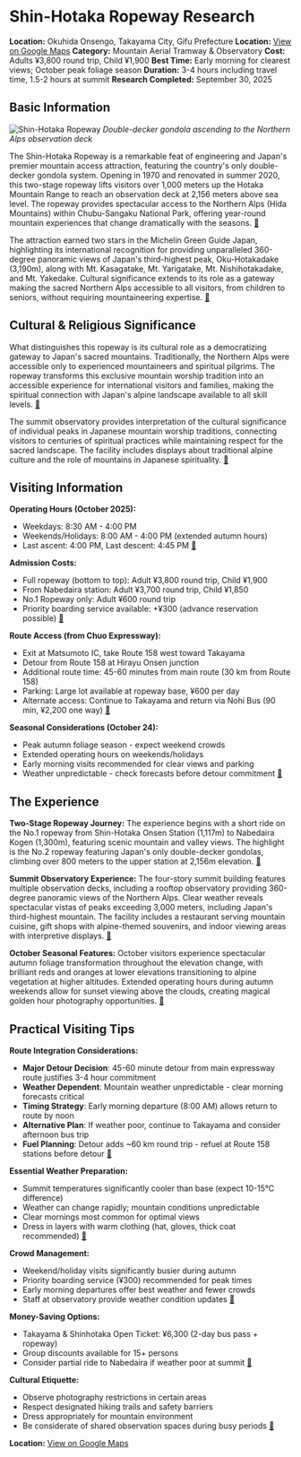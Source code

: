# Shin-Hotaka Ropeway Research

**Location:** Okuhida Onsengo, Takayama City, Gifu Prefecture
**Location:** [View on Google Maps](https://maps.google.com/maps?q=36.1845001,137.557011)
**Category:** Mountain Aerial Tramway & Observatory
**Cost:** Adults ¥3,800 round trip, Child ¥1,900
**Best Time:** Early morning for clearest views; October peak foliage season
**Duration:** 3-4 hours including travel time, 1.5-2 hours at summit
**Research Completed:** September 30, 2025

## Basic Information

![Shin-Hotaka Ropeway](https://upload.wikimedia.org/wikipedia/commons/4/4d/Shinhotaka_Ropeway_%282018-06-22%29.jpg)
*Double-decker gondola ascending to the Northern Alps observation deck*

The Shin-Hotaka Ropeway is a remarkable feat of engineering and Japan's premier mountain access attraction, featuring the country's only double-decker gondola system. Opening in 1970 and renovated in summer 2020, this two-stage ropeway lifts visitors over 1,000 meters up the Hotaka Mountain Range to reach an observation deck at 2,156 meters above sea level. The ropeway provides spectacular access to the Northern Alps (Hida Mountains) within Chubu-Sangaku National Park, offering year-round mountain experiences that change dramatically with the seasons. [🔗](https://shinhotaka-ropeway.jp/en/)

The attraction earned two stars in the Michelin Green Guide Japan, highlighting its international recognition for providing unparalleled 360-degree panoramic views of Japan's third-highest peak, Oku-Hotakadake (3,190m), along with Mt. Kasagatake, Mt. Yarigatake, Mt. Nishihotakadake, and Mt. Yakedake. Cultural significance extends to its role as a gateway making the sacred Northern Alps accessible to all visitors, from children to seniors, without requiring mountaineering expertise. [🔗](https://www.japan.travel/national-parks/parks/chubusangaku/see-and-do/shinhotaka-ropeway/)

## Cultural & Religious Significance

What distinguishes this ropeway is its cultural role as a democratizing gateway to Japan's sacred mountains. Traditionally, the Northern Alps were accessible only to experienced mountaineers and spiritual pilgrims. The ropeway transforms this exclusive mountain worship tradition into an accessible experience for international visitors and families, making the spiritual connection with Japan's alpine landscape available to all skill levels. [🔗](https://visitgifu.com/see-do/shinhotaka-ropeway/)

The summit observatory provides interpretation of the cultural significance of individual peaks in Japanese mountain worship traditions, connecting visitors to centuries of spiritual practices while maintaining respect for the sacred landscape. The facility includes displays about traditional alpine culture and the role of mountains in Japanese spirituality. [🔗](https://centrip-japan.com/article/1659.html)

## Visiting Information

**Operating Hours (October 2025):**
- Weekdays: 8:30 AM - 4:00 PM
- Weekends/Holidays: 8:00 AM - 4:00 PM (extended autumn hours)
- Last ascent: 4:00 PM, Last descent: 4:45 PM [🔗](https://shinhotaka-ropeway.jp/en/)

**Admission Costs:**
- Full ropeway (bottom to top): Adult ¥3,800 round trip, Child ¥1,900
- From Nabedaira station: Adult ¥3,700 round trip, Child ¥1,850
- No.1 Ropeway only: Adult ¥600 round trip
- Priority boarding service available: +¥300 (advance reservation possible) [🔗](https://shinhotaka-ropeway.jp/en/)

**Route Access (from Chuo Expressway):**
- Exit at Matsumoto IC, take Route 158 west toward Takayama
- Detour from Route 158 at Hirayu Onsen junction
- Additional route time: 45-60 minutes from main route (30 km from Route 158)
- Parking: Large lot available at ropeway base, ¥600 per day
- Alternate access: Continue to Takayama and return via Nohi Bus (90 min, ¥2,200 one way) [🔗](https://www.japan-guide.com/e/e5943.html)

**Seasonal Considerations (October 24):**
- Peak autumn foliage season - expect weekend crowds
- Extended operating hours on weekends/holidays
- Early morning visits recommended for clear views and parking
- Weather unpredictable - check forecasts before detour commitment [🔗](https://shinhotaka-ropeway.jp/en/)

## The Experience

**Two-Stage Ropeway Journey:**
The experience begins with a short ride on the No.1 ropeway from Shin-Hotaka Onsen Station (1,117m) to Nabedaira Kogen (1,300m), featuring scenic mountain and valley views. The highlight is the No.2 ropeway featuring Japan's only double-decker gondolas, climbing over 800 meters to the upper station at 2,156m elevation. [🔗](https://shinhotaka-ropeway.jp/en/)

**Summit Observatory Experience:**
The four-story summit building features multiple observation decks, including a rooftop observatory providing 360-degree panoramic views of the Northern Alps. Clear weather reveals spectacular vistas of peaks exceeding 3,000 meters, including Japan's third-highest mountain. The facility includes a restaurant serving mountain cuisine, gift shops with alpine-themed souvenirs, and indoor viewing areas with interpretive displays. [🔗](https://www.japan-guide.com/e/e5943.html)

**October Seasonal Features:**
October visitors experience spectacular autumn foliage transformation throughout the elevation change, with brilliant reds and oranges at lower elevations transitioning to alpine vegetation at higher altitudes. Extended operating hours during autumn weekends allow for sunset viewing above the clouds, creating magical golden hour photography opportunities. [🔗](https://visitgifu.com/see-do/shinhotaka-ropeway/)

## Practical Visiting Tips

**Route Integration Considerations:**
- **Major Detour Decision**: 45-60 minute detour from main expressway route justifies 3-4 hour commitment
- **Weather Dependent**: Mountain weather unpredictable - clear morning forecasts critical
- **Timing Strategy**: Early morning departure (8:00 AM) allows return to route by noon
- **Alternative Plan**: If weather poor, continue to Takayama and consider afternoon bus trip
- **Fuel Planning**: Detour adds ~60 km round trip - refuel at Route 158 stations before detour [🔗](https://shinhotaka-ropeway.jp/en/)

**Essential Weather Preparation:**
- Summit temperatures significantly cooler than base (expect 10-15°C difference)
- Weather can change rapidly; mountain conditions unpredictable
- Clear mornings most common for optimal views
- Dress in layers with warm clothing (hat, gloves, thick coat recommended) [🔗](https://centrip-japan.com/article/1659.html)

**Crowd Management:**
- Weekend/holiday visits significantly busier during autumn
- Priority boarding service (¥300) recommended for peak times
- Early morning departures offer best weather and fewer crowds
- Staff at observatory provide weather condition updates [🔗](https://shinhotaka-ropeway.jp/en/)

**Money-Saving Options:**
- Takayama & Shinhotaka Open Ticket: ¥6,300 (2-day bus pass + ropeway)
- Group discounts available for 15+ persons
- Consider partial ride to Nabedaira if weather poor at summit [🔗](https://www.okuhida.or.jp/en/tourist_facility)

**Cultural Etiquette:**
- Observe photography restrictions in certain areas
- Respect designated hiking trails and safety barriers
- Dress appropriately for mountain environment
- Be considerate of shared observation spaces during busy periods [🔗](https://centrip-japan.com/article/1659.html)

**Location:** [View on Google Maps](https://maps.google.com/maps?q=Shinhotaka+Ropeway,+Takayama,+Gifu,+Japan)
